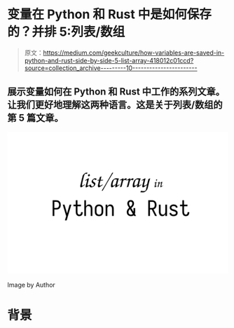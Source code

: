 # 变量在 Python 和 Rust 中是如何保存的？并排 5:列表/数组

> 原文：<https://medium.com/geekculture/how-variables-are-saved-in-python-and-rust-side-by-side-5-list-array-418012c01ccd?source=collection_archive---------10----------------------->

## 展示变量如何在 Python 和 Rust 中工作的系列文章。让我们更好地理解这两种语言。这是关于列表/数组的第 5 篇文章。

![](img/5172fe6e4d3b0da56018065e7548885b.png)

Image by Author

# 背景